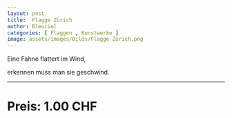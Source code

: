 ```yaml
---
layout: post
title:  Flagge Zürich
author: Bleuciel
categories: [ Flaggen , Kunstwerke ]
image: assets/images/Bilds/Flagge Zürich.png
---
```


Eine Fahne flattert im Wind,

erkennen muss man sie geschwind.

-----

# Preis: 1.00 CHF

